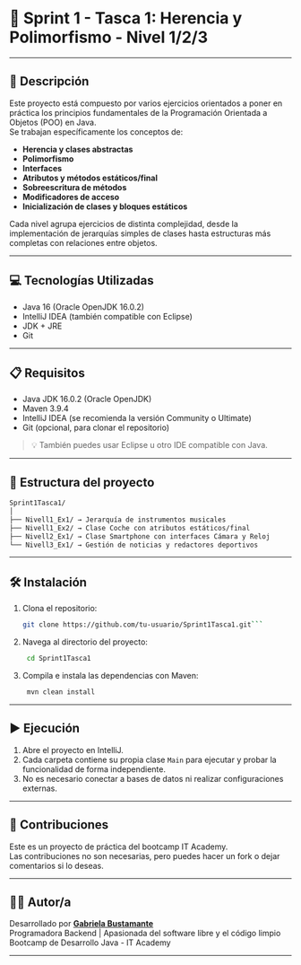 # 🚀 Sprint 1 - Tasca 1: Herencia y Polimorfismo - Nivel 1/2/3

---

## 📄 Descripción

Este proyecto está compuesto por varios ejercicios orientados a poner en práctica los principios fundamentales de la Programación Orientada a Objetos (POO) en Java.  
Se trabajan específicamente los conceptos de:

- **Herencia y clases abstractas**
- **Polimorfismo**
- **Interfaces**
- **Atributos y métodos estáticos/final**
- **Sobreescritura de métodos**
- **Modificadores de acceso**
- **Inicialización de clases y bloques estáticos**

Cada nivel agrupa ejercicios de distinta complejidad, desde la implementación de jerarquías simples de clases hasta estructuras más completas con relaciones entre objetos.

---

## 💻 Tecnologías Utilizadas

- Java 16 (Oracle OpenJDK 16.0.2)
- IntelliJ IDEA (también compatible con Eclipse)
- JDK + JRE
- Git

---
## 📋 Requisitos

- Java JDK 16.0.2 (Oracle OpenJDK)
- Maven 3.9.4
- IntelliJ IDEA (se recomienda la versión Community o Ultimate)
- Git (opcional, para clonar el repositorio)

> 💡 También puedes usar Eclipse u otro IDE compatible con Java.

---
## 📁 Estructura del proyecto

```bash
Sprint1Tasca1/  
│  
├── Nivell1_Ex1/ → Jerarquía de instrumentos musicales  
├── Nivell1_Ex2/ → Clase Coche con atributos estáticos/final  
├── Nivell2_Ex1/ → Clase Smartphone con interfaces Cámara y Reloj  
└── Nivell3_Ex1/ → Gestión de noticias y redactores deportivos
```

---
## 🛠️ Instalación

1. Clona el repositorio:
   ```bash
   git clone https://github.com/tu-usuario/Sprint1Tasca1.git```

2. Navega al directorio del proyecto:
   ```bash
    cd Sprint1Tasca1
   ```

3. Compila e instala las dependencias con Maven:
   ```bash
    mvn clean install
   ```

---
## ▶️ Ejecución

1. Abre el proyecto en IntelliJ.
2. Cada carpeta contiene su propia clase `Main` para ejecutar y probar la funcionalidad de forma independiente.
3. No es necesario conectar a bases de datos ni realizar configuraciones externas.

---
## 🤝 Contribuciones

Este es un proyecto de práctica del bootcamp IT Academy.  
Las contribuciones no son necesarias, pero puedes hacer un fork o dejar comentarios si lo deseas.

---
## 👩‍💻 Autor/a

Desarrollado por **[Gabriela Bustamante](https://github.com/GabyB73)**  
Programadora Backend | Apasionada del software libre y el código limpio    
Bootcamp de Desarrollo Java - IT Academy  


---
